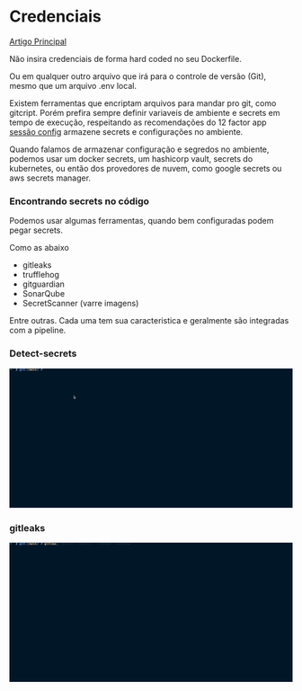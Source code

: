 # Credenciais


[Artigo Principal](../index.html/#3-uso-de-credenciais-direto-na-imagem)


Não insira credenciais de forma hard coded no seu Dockerfile. 

Ou em qualquer outro arquivo que irá para o controle de versão (Git), mesmo que um arquivo .env local. 

Existem ferramentas que encriptam arquivos para mandar pro git, como gitcript. Porém prefira sempre definir variaveis de ambiente e secrets em tempo de execução, respeitando as recomendações do 12 factor app [sessão config](https://12factor.net/pt_br/config) armazene secrets e configurações no ambiente. 

Quando falamos de armazenar configuração e segredos no ambiente, podemos usar um docker secrets, um hashicorp vault, secrets do kubernetes, ou então dos provedores de nuvem, como google secrets ou aws secrets manager. 

### Encontrando secrets no código 

Podemos usar algumas ferramentas, quando bem configuradas podem pegar secrets. 

Como as abaixo 

- gitleaks
- trufflehog
- gitguardian
- SonarQube
- SecretScanner (varre imagens)

Entre outras. Cada uma tem sua caracteristica e geralmente são integradas com a pipeline. 

### Detect-secrets

![detect-secrets](./images/detect.gif)

### gitleaks


![gitleaks](./images/gitleaks.gif)

